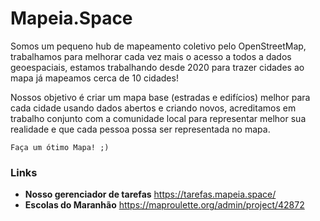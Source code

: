 # Mapeia.Space
Somos um pequeno hub de mapeamento coletivo pelo OpenStreetMap, trabalhamos para melhorar cada vez mais o acesso a todos a dados geoespaciais, estamos trabalhando desde 2020 para trazer cidades ao mapa já mapeamos cerca de 10 cidades!

Nossos objetivo é criar um mapa base (estradas e edifícios) melhor para cada cidade usando dados abertos e criando novos, acreditamos em trabalho conjunto com a comunidade local para representar melhor sua realidade e que cada pessoa possa ser representada no mapa.

	Faça um ótimo Mapa! ;)
	

### Links
- **Nosso gerenciador de tarefas** https://tarefas.mapeia.space/
- **Escolas do Maranhão** https://maproulette.org/admin/project/42872
